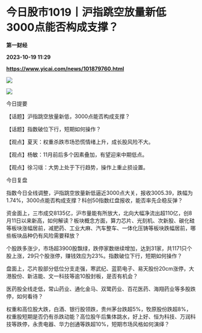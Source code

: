 # 今日股市1019丨沪指跳空放量新低 3000点能否构成支撑？
**第一财经**

**2023-10-19 11:29**

**https://www.yicai.com/news/101879760.html**

![](https://imgcdn.yicai.com/uppics/slides/2023/10/a981faecb8f9fccc7c4a58f5f561a021.jpg)

![](https://imgcdn.yicai.com/uppics/images/2023/10/e33c0f3bc92e00ff100a9e5409daaf03.jpg)

今日提要

【话题】沪指跳空放量新低，3000点能否构成支撑？

【话题】指数破位下行，短期如何操作？

【观点】夏天：权重杀跌市场恐慌情绪上升，成长股风险不大。

【观点】杨敏：11月前后多个因素叠加，有望迎来中期低点。

【观点】徐习瑶：大势上处于下行趋势，操作上重止损设置。  

今日复盘

指数今日全线调整，沪指跳空放量新低逼近3000点大关，报收3005.39，跌幅为1.74%，3000点能否构成支撑？科创50指数红盘报收，能否率先企稳反弹？

资金面上，三市成交8135亿，沪市量能有所放大，北向大幅净流出超110亿，创8月11日以来新高，如何解读？板块概念方面，算力芯片、光刻机、次新股、碳化硅等板块涨幅居前，减肥药、工业大麻、汽车整车、一体化压铸等板块跌幅居前，哪些板块品种仍有风险需要释放？

个股跌多涨少，市场超3900股飘绿，跌停家数继续增加，达到31家，共1171只个股上涨，29只个股涨停，赚钱效应为23%。指数破位下行，短期如何操作？

盘面上，芯片股部分低位分支走强，寒武纪、蓝箭电子、易天股份20cm涨停，大港股份、新洁能、文一科技等逾10股封板，是否有机会？

医药股全线走低，常山药业、通化金马、双鹭药业、百花医药、海翔药业等多股跌停，如何看待？

权重和高位股大跌，白酒、银行股领跌，贵州茅台跌超5%，牧原股份跌超8%，权重股短期是否仍有杀跌动能？高位股午后集体跳水，好上好、恒为科技、万润科技等跌停，永贵电器、华力创通等跌超10%，短期市场风格如何演绎？